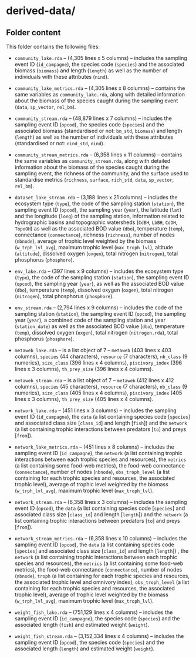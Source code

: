 # derived-data/

## Folder content
This folder contains the following files:  
- `community_lake.rda` – (4,305 lines x 5 columns) – includes the sampling event ID (`id_campagne`), the species code (`species`) and the associated biomass (`biomass`) and length (`length`) as well as the number of individuals with these attributes (`nind`).  

- `community_lake_metrics.rda` – (4,305 lines x 8 columns) – contains the same variables as `community_lake.rda`, along with detailed information about the biomass of the species caught during the sampling event (`data`, `sp_vector`, `rel_bm`).  

- `community_stream.rda` – (48,879 lines x 7 columns) – includes the sampling event ID (`opcod`), the species code (`species`) and the associated biomass (standardised or not: `bm_std`, `biomass`) and length (`length`) as well as the number of individuals with these attributes (standardised or not: `nind_std`, `nind`).  

- `community_stream_metrics.rda` – (6,358 lines x 11 columns) – contains the same variables as `community_stream.rda`, along with detailed information about the biomass of the species caught during the sampling event, the richness of the community, and the surface used to standardise metrics (`richness`, `surface`, `rich_std`, `data`, `sp_vector`, `rel_bm`).  

- `dataset_lake_stream.rda` – (3,188 lines x 21 columns) – includes the ecosystem type (`type`), the code of the sampling station (`station`), the sampling event ID (`opcod`), the sampling year (`year`), the latitude (`lat`) and the longitude (`long`) of the sampling station, information related to hydrographic basins and topographic watersheds (`CdBH`, `LbBH`, `CdOH`, `TopoOH`) as well as the associated BOD value (`dbo`), temperature (`temp`), connectance (`connectance`), richness (`richness`), number of nodes (`nbnode`), average of trophic level weighted by the biomass (`w_trph_lvl_avg`), maximum trophic level (`max_troph_lvl`), altitude (`altitude`), dissolved oxygen (`oxgen`), total nitrogen (`nitrogen`), total phosphorus (`phosphore`).  

- `env_lake.rda` – (397 lines x 9 columns) – includes the ecosystem type (`type`), the code of the sampling station (`station`), the sampling event ID (`opcod`), the sampling year (`year`), as well as the associated BOD value (`dbo`), temperature (`temp`), dissolved oxygen (`oxgen`), total nitrogen (`nitrogen`), total phosphorus (`phosphore`).  

- `env_stream.rda` – (2,794 lines x 9 columns) – includes the code of the sampling station (`station`), the sampling event ID (`opcod`), the sampling year (`year`), a combined code of the sampling station and year (`station_date`) as well as the associated BOD value (`dbo`), temperature (`temp`), dissolved oxygen (`oxgen`), total nitrogen (`nitrogen.rda`), total phosphorus (`phosphore`).  

- `metaweb_lake.rda` – is a list object of 7 – `metaweb` (403 lines x 403 columns), `species` (44 characters), `resource` (7 characters), `nb_class` (9 numerics), `size_class` (396 lines x 4 columns), `piscivory_index` (396 lines x 3 columns), `th_prey_size` (396 lines x 4 columns).  

- `metaweb_stream.rda` – is a list object of 7 – `metaweb` (412 lines x 412 columns), `species` (45 characters), `resource` (7 characters), `nb_class` (9 numerics), `size_class` (405 lines x 4 columns), `piscivory_index` (405 lines x 3 columns), `th_prey_size` (405 lines x 4 columns).  

- `network_lake.rda` – (451 lines x 3 columns) – includes the sampling event ID (`id_campagne`), the `data` (a list containing species code [`species`] and associated class size [`class_id`] and length [`fish`]) and the `network` (a list containing trophic interactions between predators [`to`] and preys [`from`]).  

- `network_lake_metrics.rda` – (451 lines x 8 columns) – includes the sampling event ID (`id_campagne`), the `network` (a list containing trophic interactions between each trophic species and resources), the `metrics` (a list containing some food-web metrics), the food-web connectance (`connectance`), number of nodes (`nbnode`), `obs_troph_level` (a list containing for each trophic species and resources, the associated trophic level), average of trophic level weighted by the biomass (`w_trph_lvl_avg`), maximum trophic level (`max_troph_lvl`).  

- `network_stream.rda` – (6,358 lines x 3 columns) – includes the sampling event ID (`opcod`), the `data` (a list containing species code [`species`] and associated class size [`class_id`] and length [`length`]) and the `network` (a list containing trophic interactions between predators [`to`] and preys [`from`]).  

- `network_stream_metrics.rda` – (6,358 lines x 10 columns) – includes the sampling event ID (`opcod`), the `data` (a list containing species code [`species`] and associated class size [`class_id`] and length [`length`]) , the `network` (a list containing trophic interactions between each trophic species and resources), the `metrics` (a list containing some food-web metrics), the food-web connectance (`connectance`), number of nodes (`nbnode`), `troph` (a list containing for each trophic species and resources, the associated trophic level and omnivory index), `obs_troph_level` (a list containing for each trophic species and resources, the associated trophic level), average of trophic level weighted by the biomass (`w_trph_lvl_avg`), maximum trophic level (`max_troph_lvl`).  

- `weight_fish_lake.rda` – (751,129 lines x 4 columns) – includes the sampling event ID (`id_campagne`), the species code (`species`) and the associated length (`fish`) and estimated weight (`weight`).  

- `weight_fish_stream.rda` – (3,152,334 lines x 4 columns) – includes the sampling event ID (`opcod`), the species code (`species`) and the associated length (`length`) and estimated weight (`weight`).  
